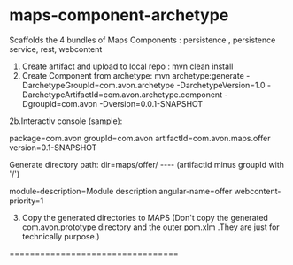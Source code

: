 maps-component-archetype
========================

Scaffolds the 4 bundles of Maps Components  : persistence , persistence service, rest, webcontent

1. Create artifact and upload to local repo : mvn clean install
2. Create Component from archetype: 
      mvn archetype:generate 
      -DarchetypeGroupId=com.avon.archetype 
      -DarchetypeVersion=1.0 
      -DarchetypeArtifactId=com.avon.archetype.component 
      -DgroupId=com.avon 
      -Dversion=0.0.1-SNAPSHOT

2b.Interactiv console (sample):

  package=com.avon
  groupId=com.avon
  artifactId=com.avon.maps.offer
  version=0.1-SNAPSHOT
  
  Generate directory path:
  dir=maps/offer/  ---- (artifactid minus groupId with '/')
  
  module-description=Module description
  angular-name=offer
  webcontent-priority=1
  
3. Copy the generated directories to MAPS (Don't copy the generated com.avon.prototype directory and the outer pom.xlm .They are just for technically purpose.)

=================================


